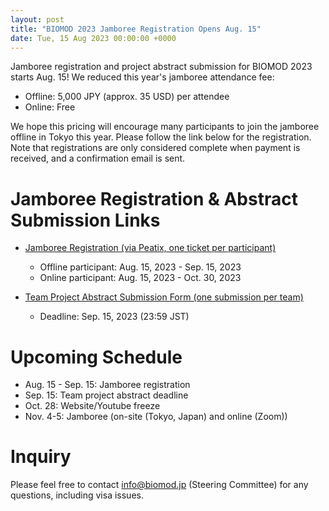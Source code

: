 ```yaml
---
layout: post
title: "BIOMOD 2023 Jamboree Registration Opens Aug. 15"
date: Tue, 15 Aug 2023 00:00:00 +0000
---
```


Jamboree registration and project abstract submission for BIOMOD 2023 starts Aug. 15! We reduced this year's jamboree attendance fee:
- Offline: 5,000 JPY (approx. 35 USD) per attendee
- Online: Free

We hope this pricing will encourage many participants to join the jamboree offline in Tokyo this year.
Please follow the link below for the registration. Note that registrations are only considered complete when payment is received, and a confirmation email is sent.

# Jamboree Registration & Abstract Submission Links

- [Jamboree Registration (via Peatix, one ticket per participant)](https://biomod2023-jamboree-registration.peatix.com/)
  - Offline participant: Aug. 15, 2023 - Sep. 15, 2023
  - Online participant: Aug. 15, 2023 - Oct. 30, 2023

- [Team Project Abstract Submission Form (one submission per team)](https://forms.gle/DyzBNtE7Ry54kJncA)
  - Deadline: Sep. 15, 2023 (23:59 JST)


# Upcoming Schedule

- Aug. 15 - Sep. 15: Jamboree registration
- Sep. 15: Team project abstract deadline
- Oct. 28: Website/Youtube freeze
- Nov. 4-5: Jamboree (on-site (Tokyo, Japan) and online (Zoom))

# Inquiry
Please feel free to contact [info@biomod.jp](mailto:info@biomod.jp) (Steering Committee) for any questions, including visa issues.